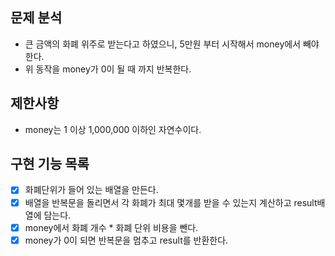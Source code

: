 

## 문제 분석

- 큰 금액의 화폐 위주로 받는다고 하였으니, 5만원 부터 시작해서 money에서 빼야 한다.
- 위 동작을 money가 0이 될 때 까지 반복한다.




## 제한사항
- money는 1 이상 1,000,000 이하인 자연수이다.


## 구현 기능 목록

+ [x] 화폐단위가 들어 있는 배열을 만든다.
+ [x] 배열을 반복문을 돌리면서 각 화폐가 최대 몇개를 받을 수 있는지 계산하고 result배열에 담는다.
+ [x] money에서 화폐 개수 * 화폐 단위 비용을 뺀다.
+ [x] money가 0이 되면 반복문을 멈추고 result를 반환한다.
